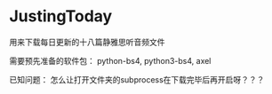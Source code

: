 JustingToday
============
用来下载每日更新的十八篇静雅思听音频文件

需要预先准备的软件包：
  python-bs4, python3-bs4, axel

已知问题：
  怎么让打开文件夹的subprocess在下载完毕后再开启呀？？？
